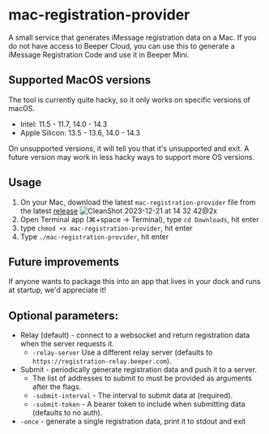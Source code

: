 # mac-registration-provider
A small service that generates iMessage registration data on a Mac. If you do not have access to Beeper Cloud, you can use this to generate a iMessage Registration Code and use it in Beeper Mini. 

## Supported MacOS versions
The tool is currently quite hacky, so it only works on specific versions of macOS.

* Intel: 11.5 - 11.7, 14.0 - 14.3
* Apple Silicon: 13.5 - 13.6, 14.0 - 14.3

On unsupported versions, it will tell you that it's unsupported and exit.
A future version may work in less hacky ways to support more OS versions.

## Usage
1. On your Mac, download the latest `mac-registration-provider` file from the latest [release](https://github.com/beeper/mac-registration-provider/releases)
![CleanShot 2023-12-21 at 14 32 42@2x](https://github.com/beeper/mac-registration-provider/assets/1048265/4a419ae1-8996-4af4-876e-5723db088816)
2. Open Terminal app (⌘+space -> Terminal), type `cd Downloads`, hit enter
3. type `chmod +x mac-registration-provider`, hit enter
4. Type `./mac-registration-provider`, hit enter


## Future improvements
If anyone wants to package this into an app that lives in your dock and runs at startup, we'd appreciate it!

## Optional parameters:

* Relay (default) - connect to a websocket and return registration data when the server requests it.
  * `-relay-server` Use a different relay server (defaults to `https://registration-relay.beeper.com`).
* Submit - periodically generate registration data and push it to a server.
  * The list of addresses to submit to must be provided as arguments after the flags.
  * `-submit-interval` - The interval to submit data at (required).
  * `-submit-token` - A bearer token to include when submitting data (defaults to no auth).
* `-once` - generate a single registration data, print it to stdout and exit
